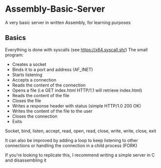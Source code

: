 # Assembly-Basic-Server
A very basic server in written Assembly, for learning purposes


## Basics
Everything is done with syscalls (see https://x64.syscall.sh/)
The small program:
 - Creates a socket
 - Binds it to a port and address (AF_INET)
 - Starts listening
 - Accepts a connection
 - Reads the content of the connection
 - Opens a file (i.e GET index.html HTTP/1.1 will retrieve index.html)
 - Reads the content of the file
 - Closes the file
 - Writes a response header with status (simple HTTP/1.0 200 OK)
 - Writes the content of the file to the user
 - Closes the connection
 - Exits


Socket, bind, listen, accept, read, open, read, close, write, write, close, exit

It can also be improved by adding a loop to keep listening to other connections or handling the connection in a child process (FORK) 

If you're looking to replicate this, I recommend writing a simple server in C and disassembling it